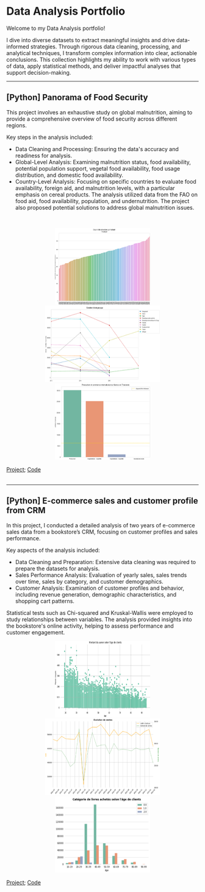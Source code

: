 # Data Analysis Portfolio
Welcome to my Data Analysis portfolio! 

I dive into diverse datasets to extract meaningful insights and drive data-informed strategies. Through rigorous data cleaning, processing, and analytical techniques, I transform complex information into clear, actionable conclusions. This collection highlights my ability to work with various types of data, apply statistical methods, and deliver impactful analyses that support decision-making.<br>

----------
## [Python] Panorama of Food Security

This project involves an exhaustive study on global malnutrition, aiming to provide a comprehensive overview of food security across different regions.

Key steps in the analysis included:
- Data Cleaning and Processing: Ensuring the data's accuracy and readiness for analysis.
- Global-Level Analysis: Examining malnutrition status, food availability, potential population support, vegetal food availability, food usage distribution, and domestic food availability.
- Country-Level Analysis: Focusing on specific countries to evaluate food availability, foreign aid, and malnutrition levels, with a particular emphasis on cereal products.
The analysis utilized data from the FAO on food aid, food availability, population, and undernutrition. The project also proposed potential solutions to address global malnutrition issues.
<br/>

<p align="center">
  <img src="https://github.com/haejiyun/Data-Analysis/blob/main/Panorama%20of%20Food%20Security/dispo.png" width="250" height="200">
  <img src="https://github.com/haejiyun/Data-Analysis/blob/main/Panorama%20of%20Food%20Security/aid.png" width="300" height="200">
  <img src="https://github.com/haejiyun/Data-Analysis/blob/main/Panorama%20of%20Food%20Security/thailande.png" width="250" height="200">
<p/>

<a href="https://github.com/haejiyun/Data-Analysis/blob/main/Panorama%20of%20Food%20Security/panorama_malnutrition.pdf">Project</a>; <a href="https://github.com/haejiyun/Data-Analysis/blob/main/Panorama%20of%20Food%20Security/panorama_malnutrition.ipynb">Code</a><br/>
<br/>

----------
## [Python] E-commerce sales and customer profile from CRM

In this project, I conducted a detailed analysis of two years of e-commerce sales data from a bookstore’s CRM, focusing on customer profiles and sales performance.

Key aspects of the analysis included:
- Data Cleaning and Preparation: Extensive data cleaning was required to prepare the datasets for analysis.
- Sales Performance Analysis: Evaluation of yearly sales, sales trends over time, sales by category, and customer demographics.
- Customer Analysis: Examination of customer profiles and behavior, including revenue generation, demographic characteristics, and shopping cart patterns.

Statistical tests such as Chi-squared and Kruskal-Wallis were employed to study relationships between variables. The analysis provided insights into the bookstore's online activity, helping to assess performance and customer engagement.<br/>

<p align="center">
  <img src="https://github.com/haejiyun/Data-Analysis/blob/main/E-commerce%20sales%20and%20customer%20profile/panier.png" width="250" height="200">
  <img src="https://github.com/haejiyun/Data-Analysis/blob/main/E-commerce%20sales%20and%20customer%20profile/ca.png" width="300" height="200">
  <img src="https://github.com/haejiyun/Data-Analysis/blob/main/E-commerce%20sales%20and%20customer%20profile/category.png" width="250" height="200">
<p/>

<a href="https://github.com/haejiyun/Data-Analysis/blob/main/E-commerce%20sales%20and%20customer%20profile/analyse_ventes.pdf">Project</a>; <a href="https://github.com/haejiyun/Data-Analysis/blob/main/E-commerce%20sales%20and%20customer%20profile/analyse_de_vente.ipynb">Code</a><br/>
<br/>





